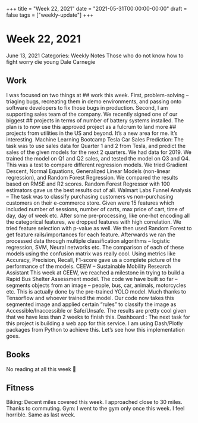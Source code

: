 +++
title = "Week 22, 2021"
date = "2021-05-31T00:00:00-00:00"
draft = false
tags = ["weekly-update"]
+++

# Week 22, 2021

June 13, 2021
Categories: Weekly Notes
Those who do not know how to fight worry
die young
Dale Carnegie
## Work
I was focused on two things at ## work this week. First, problem-solving –
triaging bugs, recreating them in demo environments, and passing onto
software developers to fix those bugs in production. Second, I am supporting
sales team of the company. We recently signed one of our biggest ## projects in
terms of number of battery systems installed. The plan is to now use this
approved project as a fulcrum to land more ## projects from utilities in the US
and beyond. It’s a new area for me. It’s interesting.
Machine Learning Bootcamp
Tesla Car Sales Prediction: The task was to use sales data for Quarter 1 and
2 from Tesla, and predict the sales of the given models for the next 2
quarters. We had data for 2019. We trained the model on Q1 and Q2 sales, and
tested the model on Q3 and Q4. This was a test to compare different
regression models. We tried Gradient Descent, Normal Equations, Generalized
Linear Models (non-linear regression), and Random Forest Regression. We
compared the results based on RMSE and R2 scores. Random Forest Regressor
with 100 estimators gave us the best results out of all.
Walmart Labs Funnel Analysis – The task was to classify purchasing customers
vs non-purchasing customers on their e-commerce store. Given were 15 features
which included number of sessions, number of carts, max price of cart, time
of day, day of week etc. After some pre-processing, like one-hot encoding all
the categorical features, we dropped features with high correlation. We tried
feature selection with p-value as well. We then used Random Forest to get
feature rails/importances for each feature. Afterwards we ran the processed
data through multiple classification algorithms – logistic regression, SVM,
Neural networks etc. The comparison of each of these models using the
confusion matrix was really cool. Using metrics like Accuracy, Precision,
Recall, F1-score gave us a complete picture of the performance of the models.
CEEW – Sustainable Mobility Research Assistant
This week at CEEW, we reached a milestone in trying to build a Rapid Bus
Shelter Assessment model. The code we have built so far – segments objects
from an image – people, bus, car, animals, motorcycles etc. This is actually
done by the pre-trained YOLO model. Much thanks to Tensorflow and whoever
trained the model. Our code now takes this segmented image and applied
certain “rules” to classify the image as Accessible/Inaccessible or
Safe/Unsafe. The results are pretty cool given that we have less than 2 weeks
to finish this.
Dashboard : The next task for this project is building a web app for this
service. I am using Dash/Plotly packages from Python to achieve this. Let’s
see how this implementation goes.
## Books
No reading at all this week 🙁
## Fitness 
Biking: Decent miles covered this week. I approached close to 30 miles.
Thanks to commuting.
Gym: I went to the gym only once this week. I feel horrible. Same as last
week.

